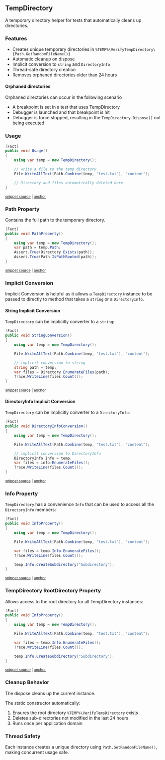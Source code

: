 <!--
GENERATED FILE - DO NOT EDIT
This file was generated by [MarkdownSnippets](https://github.com/SimonCropp/MarkdownSnippets).
Source File: /docs/mdsource/temp-directory.source.md
To change this file edit the source file and then run MarkdownSnippets.
-->

## TempDirectory

A temporary directory helper for tests that automatically cleans up directories.


### Features

- Creates unique temporary directories in `%TEMP%\VerifyTempDirectory\{Path.GetRandomFileName()}`
- Automatic cleanup on dispose
- Implicit conversion to `string` and `DirectoryInfo`
- Thread-safe directory creation
- Removes orphaned directories older than 24 hours


#### Orphaned directories

Orphaned directories can occur in the following scenario

 * A breakpoint is set in a test that uses TempDirectory
 * Debugger is launched and that breakpoint is hit
 * Debugger is force stopped, resulting in the `TempDirectory.Dispose()` not being executed


### Usage

<!-- snippet: TempDirectory -->
<a id='snippet-TempDirectory'></a>
```cs
[Fact]
public void Usage()
{
    using var temp = new TempDirectory();

    // write a file to the temp directory
    File.WriteAllText(Path.Combine(temp, "test.txt"), "content");

    // Directory and files automatically deleted here
}
```
<sup><a href='/src/Verify.Tests/TempDirectoryTests.cs#L31-L44' title='Snippet source file'>snippet source</a> | <a href='#snippet-TempDirectory' title='Start of snippet'>anchor</a></sup>
<!-- endSnippet -->


### Path Property

Contains the full path to the temporary directory.

<!-- snippet: TempDirectoryPathProperty -->
<a id='snippet-TempDirectoryPathProperty'></a>
```cs
[Fact]
public void PathProperty()
{
    using var temp = new TempDirectory();
    var path = temp.Path;
    Assert.True(Directory.Exists(path));
    Assert.True(Path.IsPathRooted(path));
}
```
<sup><a href='/src/Verify.Tests/TempDirectoryTests.cs#L226-L237' title='Snippet source file'>snippet source</a> | <a href='#snippet-TempDirectoryPathProperty' title='Start of snippet'>anchor</a></sup>
<!-- endSnippet -->


### Implicit Conversion

Implicit Conversion is helpful as it allows a `TempDirectory` instance to be passed to directly to method that takes a `string` or a `DirectoryInfo`.


#### String Implicit Conversion

`TempDirectory` can be implicitly converter to a `string`:

<!-- snippet: TempDirectoryStringConversion -->
<a id='snippet-TempDirectoryStringConversion'></a>
```cs
[Fact]
public void StringConversion()
{
    using var temp = new TempDirectory();

    File.WriteAllText(Path.Combine(temp, "test.txt"), "content");

    // implicit conversion to string
    string path = temp;
    var files = Directory.EnumerateFiles(path);
    Trace.WriteLine(files.Count());
}
```
<sup><a href='/src/Verify.Tests/TempDirectoryTests.cs#L46-L61' title='Snippet source file'>snippet source</a> | <a href='#snippet-TempDirectoryStringConversion' title='Start of snippet'>anchor</a></sup>
<!-- endSnippet -->


#### DirectoryInfo Implicit Conversion

`TempDirectory` can be implicitly converter to a `DirectoryInfo`:

<!-- snippet: TempDirectoryDirectoryInfoConversion -->
<a id='snippet-TempDirectoryDirectoryInfoConversion'></a>
```cs
[Fact]
public void DirectoryInfoConversion()
{
    using var temp = new TempDirectory();

    File.WriteAllText(Path.Combine(temp, "test.txt"), "content");

    // implicit conversion to DirectoryInfo
    DirectoryInfo info = temp;
    var files = info.EnumerateFiles();
    Trace.WriteLine(files.Count());
}
```
<sup><a href='/src/Verify.Tests/TempDirectoryTests.cs#L63-L78' title='Snippet source file'>snippet source</a> | <a href='#snippet-TempDirectoryDirectoryInfoConversion' title='Start of snippet'>anchor</a></sup>
<!-- endSnippet -->


### Info Property

`TempDirectory` has a convenience `Info` that can be used to access all the `DirectoryInfo` members:

<!-- snippet: TempDirectoryInfoProperty -->
<a id='snippet-TempDirectoryInfoProperty'></a>
```cs
[Fact]
public void InfoProperty()
{
    using var temp = new TempDirectory();

    File.WriteAllText(Path.Combine(temp, "test.txt"), "content");

    var files = temp.Info.EnumerateFiles();
    Trace.WriteLine(files.Count());

    temp.Info.CreateSubdirectory("Subdirectory");
}
```
<sup><a href='/src/Verify.Tests/TempDirectoryTests.cs#L80-L95' title='Snippet source file'>snippet source</a> | <a href='#snippet-TempDirectoryInfoProperty' title='Start of snippet'>anchor</a></sup>
<!-- endSnippet -->


### TempDirectory RootDirectory Property

Allows access to the root directory for all TempDirectory instances:

<!-- snippet: TempDirectoryInfoProperty -->
<a id='snippet-TempDirectoryInfoProperty'></a>
```cs
[Fact]
public void InfoProperty()
{
    using var temp = new TempDirectory();

    File.WriteAllText(Path.Combine(temp, "test.txt"), "content");

    var files = temp.Info.EnumerateFiles();
    Trace.WriteLine(files.Count());

    temp.Info.CreateSubdirectory("Subdirectory");
}
```
<sup><a href='/src/Verify.Tests/TempDirectoryTests.cs#L80-L95' title='Snippet source file'>snippet source</a> | <a href='#snippet-TempDirectoryInfoProperty' title='Start of snippet'>anchor</a></sup>
<!-- endSnippet -->


### Cleanup Behavior

The dispose cleans up the current instance.

The static constructor automatically:

1. Ensures the root directory `%TEMP%\VerifyTempDirectory` exists
1. Deletes sub-directories not modified in the last 24 hours
1. Runs once per application domain


### Thread Safety

Each instance creates a unique directory using `Path.GetRandomFileName()`, making concurrent usage safe.
